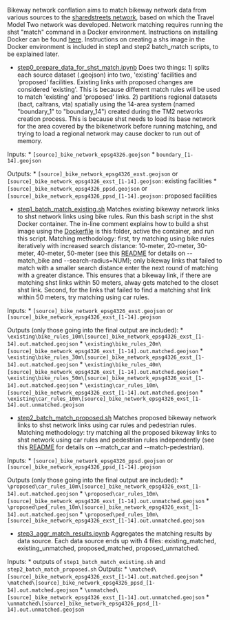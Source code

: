 Bikeway network conflation aims to match bikeway network data from various sources to the [sharedstreets network](https://github.com/sharedstreets/sharedstreets-js), based on which the Travel Model Two network was developed. Network matching requires running the shst "match" command in a Docker environment. Instructions on installing Docker can be found [here](https://www.docker.com/get-started). Instructions on creating a shs image in the Docker environment is included in step1 and step2 batch_match scripts, to be explained later.


* [step0_prepare_data_for_shst_match.ipynb](step0_prepare_data_for_shst_match.ipynb)
Does two things: 1) splits each source dataset (.geojson) into two, 'existing' facilities and 'proposed' facilities. Existing links with proposed changes are considered 'existing'. This is because different match rules will be used to match 'existing' and 'proposed' links. 2) partitions regional datasets (bact, caltrans, vta) spatially using the 14-area system (named "boundary_1" to "boundary_14") created during the TM2 networks creation process. This is because shst needs to load its base network for the area covered by the bikenetwork before running matching, and trying to load a regional network may cause docker to run out of memory.

Inputs:
	* `[source]_bike_network_epsg4326.geojson`
	* `boundary_[1-14].geojson`

Outputs:
	* `[source]_bike_network_epsg4326_exst.geojson` or `[source]_bike_network_epsg4326_exst_[1-14].geojson`: existing facilities
	* `[source]_bike_network_epsg4326_ppsd.geojson` or `[source]_bike_network_epsg4326_ppsd_[1-14].geojson`: proposed facilities


* [step1_batch_match_existing.sh](step1_batch_match_existing.sh)
Matches existing bikeway network links to shst network links using bike rules.
Run this bash script in the shst Docker container. The in-line comment explains how to build a shst image using the [Dockerfile](Dockerfile) is this folder, active the container, and run this script.
Matching methodology: first, try matching using bike rules iteratively with increased search distance: 10-meter, 20-meter, 30-meter, 40-meter, 50-meter (see this [README](https://github.com/sharedstreets/sharedstreets-js) for details on --match_bike and --search-radius=NUM); only bikeway links that failed to match with a smaller search distance enter the next round of matching with a greater distance. This ensures that a bikeway link, if there are matching shst links within 50 meters, alway gets matched to the closet shst link. Second, for the links that failed to find a matching shst link within 50 meters, try matching using car rules. 

Inputs:
   	* `[source]_bike_network_epsg4326_exst.geojson` or `[source]_bike_network_epsg4326_exst_[1-14].geojson`

Outputs (only those going into the final output are included):
	* `\existing\bike_rules_10m\[source]_bike_network_epsg4326_exst_[1-14].out.matched.geojson`
	* `\existing\bike_rules_20m\[source]_bike_network_epsg4326_exst_[1-14].out.matched.geojson`
	* `\existing\bike_rules_30m\[source]_bike_network_epsg4326_exst_[1-14].out.matched.geojson`
	* `\existing\bike_rules_40m\[source]_bike_network_epsg4326_exst_[1-14].out.matched.geojson`
	* `\existing\bike_rules_50m\[source]_bike_network_epsg4326_exst_[1-14].out.matched.geojson`
	* `\existing\car_rules_10m\[source]_bike_network_epsg4326_exst_[1-14].out.matched.geojson`
	* `\existing\car_rules_10m\[source]_bike_network_epsg4326_exst_[1-14].out.unmatched.geojson`


* [step2_batch_match_proposed.sh](step2_batch_match_proposed.sh)
Matches proposed bikeway network links to shst network links using car rules and pedestrian rules.
Matching methodology: try matching all the proposed bikeway links to shst network using car rules and pedestrian rules independently (see this [README](https://github.com/sharedstreets/sharedstreets-js) for details on --match_car and --match-pedestrian). 

Inputs:
	* `[source]_bike_network_epsg4326_ppsd.geojson` or `[source]_bike_network_epsg4326_ppsd_[1-14].geojson`

Outputs (only those going into the final output are included):
	* `\proposed\car_rules_10m\[source]_bike_network_epsg4326_exst_[1-14].out.matched.geojson`
	* `\proposed\car_rules_10m\[source]_bike_network_epsg4326_exst_[1-14].out.unmatched.geojson`
	* `\proposed\ped_rules_10m\[source]_bike_network_epsg4326_exst_[1-14].out.matched.geojson`
	* `\proposed\ped_rules_10m\[source]_bike_network_epsg4326_exst_[1-14].out.unmatched.geojson`

* [step3_aggr_match_results.ipynb](step3_aggr_match_results.ipynb)
Aggregates the matching results by data source. Each data source ends up with 4 files: existing_matched, existing_unmatched, proposed_matched, proposed_unmatched.

Inputs:
	* outputs of `step1_batch_match_existing.sh` and `step2_batch_match_proposed.sh`
Outputs:
	* `\matched\[source]_bike_network_epsg4326_exst_[1-14].out.matched.geojson`
	* `\matched\[source]_bike_network_epsg4326_ppsd_[1-14].out.matched.geojson`
	* `\unmatched\[source]_bike_network_epsg4326_exst_[1-14].out.unmatched.geojson`
	* `\unmatched\[source]_bike_network_epsg4326_ppsd_[1-14].out.unmatched.geojson`
